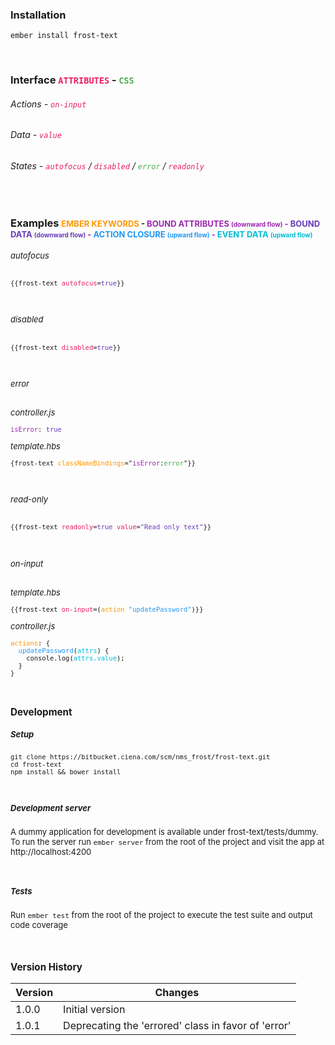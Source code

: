 ### Installation
<pre><code>ember install frost-text</code></pre>

<br>

### Interface <font size=3><font color='#E91E63'>`ATTRIBUTES`</font> - <font color='#4CAF50'>`CSS`</font></font>
###### Actions - <font color='#E91E63'>`on-input`</font>
###### Data - <font color='#E91E63'>`value`</font>
###### States - <font color='#E91E63'>`autofocus`</font> / <font color='#E91E63'>`disabled`</font> / <font color='#4CAF50'>`error`</font> / <font color='#E91E63'>`readonly`</font>

<br>

### Examples <font size=2><font color='#FF9800'>EMBER KEYWORDS</font> - <font color='#9C27B0'>BOUND ATTRIBUTES <font size=1>(downward flow)</font> - <font color='#673AB7'>BOUND DATA  <font size=1>(downward flow)</font></font> - <font color='#2196f3'>ACTION CLOSURE <font size=1>(upward flow)</font></font> - <font color='#00BCD4'>EVENT DATA <font size=1>(upward flow)</font></font></font>
###### autofocus
<pre><code>{{frost-text <font color='#E91E63'>autofocus</font>=<font color='#673AB7'>true</font>}}</code></pre>

<br>

###### disabled
<pre><code>{{frost-text <font color='#E91E63'>disabled</font>=<font color='#673AB7'>true</font>}}</code></pre>

<br>

###### error
_controller.js_
<pre><code><font color='#9C27B0'>isError</font>: <font color='#673AB7'>true</font></code></pre>

_template.hbs_
<pre><code>{frost-text <font color='#FF9800'>classNameBindings</font>="<font color='#9C27B0'>isError</font>:<font color='#4CAF50'>error</font>"}}</code></pre>

<br>

###### read-only
<pre><code>{{frost-text <font color='#E91E63'>readonly</font>=<font color='#673AB7'>true</font> <font color='#E91E63'>value</font>=<font color='#673AB7'>"Read only text"</font>}}</code></pre>

<br>

###### on-input
_template.hbs_
<pre><code>{{frost-text <font color='#E91E63'>on-input</font>=(<font color='#FF9800'>action</font> <font color='#2196f3'>"updatePassword"</font>)}}</code></pre>

_controller.js_
<pre><code><font color='#FF9800'>actions</font>: {
  <font color='#2196f3'>updatePassword</font>(<font color='#00BCD4'>attrs</font>) {
    console.log(<font color='#00BCD4'>attrs.value</font>);
  }
}</code></pre>

<br>

### Development

##### Setup
<pre><code>git clone https://bitbucket.ciena.com/scm/nms_frost/frost-text.git
cd frost-text
npm install && bower install
</code></pre>

<br>

##### Development server
A dummy application for development is available under frost-text/tests/dummy.
To run the server run `ember server` from the root of the project and visit the app at http://localhost:4200

<br>

##### Tests
Run `ember test` from the root of the project to execute the test suite and output code coverage

<br>

### Version History

|Version |Changes |
|--------|--------|
|1.0.0   |Initial version |
|1.0.1   |Deprecating the 'errored' class in favor of 'error' |   
